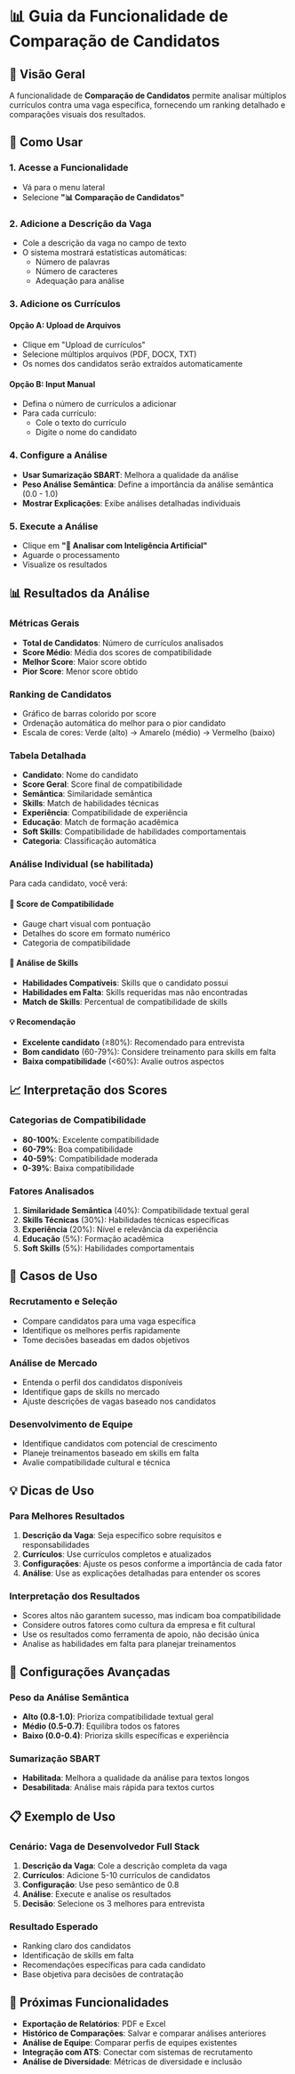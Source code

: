 # 📊 Guia da Funcionalidade de Comparação de Candidatos

## 🎯 Visão Geral

A funcionalidade de **Comparação de Candidatos** permite analisar múltiplos currículos contra uma vaga específica, fornecendo um ranking detalhado e comparações visuais dos resultados.

## 🚀 Como Usar

### 1. Acesse a Funcionalidade
- Vá para o menu lateral
- Selecione **"📊 Comparação de Candidatos"**

### 2. Adicione a Descrição da Vaga
- Cole a descrição da vaga no campo de texto
- O sistema mostrará estatísticas automáticas:
  - Número de palavras
  - Número de caracteres
  - Adequação para análise

### 3. Adicione os Currículos

#### Opção A: Upload de Arquivos
- Clique em "Upload de currículos"
- Selecione múltiplos arquivos (PDF, DOCX, TXT)
- Os nomes dos candidatos serão extraídos automaticamente

#### Opção B: Input Manual
- Defina o número de currículos a adicionar
- Para cada currículo:
  - Cole o texto do currículo
  - Digite o nome do candidato

### 4. Configure a Análise
- **Usar Sumarização SBART**: Melhora a qualidade da análise
- **Peso Análise Semântica**: Define a importância da análise semântica (0.0 - 1.0)
- **Mostrar Explicações**: Exibe análises detalhadas individuais

### 5. Execute a Análise
- Clique em **"🚀 Analisar com Inteligência Artificial"**
- Aguarde o processamento
- Visualize os resultados

## 📊 Resultados da Análise

### Métricas Gerais
- **Total de Candidatos**: Número de currículos analisados
- **Score Médio**: Média dos scores de compatibilidade
- **Melhor Score**: Maior score obtido
- **Pior Score**: Menor score obtido

### Ranking de Candidatos
- Gráfico de barras colorido por score
- Ordenação automática do melhor para o pior candidato
- Escala de cores: Verde (alto) → Amarelo (médio) → Vermelho (baixo)

### Tabela Detalhada
- **Candidato**: Nome do candidato
- **Score Geral**: Score final de compatibilidade
- **Semântica**: Similaridade semântica
- **Skills**: Match de habilidades técnicas
- **Experiência**: Compatibilidade de experiência
- **Educação**: Match de formação acadêmica
- **Soft Skills**: Compatibilidade de habilidades comportamentais
- **Categoria**: Classificação automática

### Análise Individual (se habilitada)
Para cada candidato, você verá:

#### 🎯 Score de Compatibilidade
- Gauge chart visual com pontuação
- Detalhes do score em formato numérico
- Categoria de compatibilidade

#### 🔧 Análise de Skills
- **Habilidades Compatíveis**: Skills que o candidato possui
- **Habilidades em Falta**: Skills requeridas mas não encontradas
- **Match de Skills**: Percentual de compatibilidade de skills

#### 💡 Recomendação
- **Excelente candidato** (≥80%): Recomendado para entrevista
- **Bom candidato** (60-79%): Considere treinamento para skills em falta
- **Baixa compatibilidade** (<60%): Avalie outros aspectos

## 📈 Interpretação dos Scores

### Categorias de Compatibilidade
- **80-100%**: Excelente compatibilidade
- **60-79%**: Boa compatibilidade
- **40-59%**: Compatibilidade moderada
- **0-39%**: Baixa compatibilidade

### Fatores Analisados
1. **Similaridade Semântica** (40%): Compatibilidade textual geral
2. **Skills Técnicas** (30%): Habilidades técnicas específicas
3. **Experiência** (20%): Nível e relevância da experiência
4. **Educação** (5%): Formação acadêmica
5. **Soft Skills** (5%): Habilidades comportamentais

## 🎯 Casos de Uso

### Recrutamento e Seleção
- Compare candidatos para uma vaga específica
- Identifique os melhores perfis rapidamente
- Tome decisões baseadas em dados objetivos

### Análise de Mercado
- Entenda o perfil dos candidatos disponíveis
- Identifique gaps de skills no mercado
- Ajuste descrições de vagas baseado nos candidatos

### Desenvolvimento de Equipe
- Identifique candidatos com potencial de crescimento
- Planeje treinamentos baseado em skills em falta
- Avalie compatibilidade cultural e técnica

## 💡 Dicas de Uso

### Para Melhores Resultados
1. **Descrição da Vaga**: Seja específico sobre requisitos e responsabilidades
2. **Currículos**: Use currículos completos e atualizados
3. **Configurações**: Ajuste os pesos conforme a importância de cada fator
4. **Análise**: Use as explicações detalhadas para entender os scores

### Interpretação dos Resultados
- Scores altos não garantem sucesso, mas indicam boa compatibilidade
- Considere outros fatores como cultura da empresa e fit cultural
- Use os resultados como ferramenta de apoio, não decisão única
- Analise as habilidades em falta para planejar treinamentos

## 🔧 Configurações Avançadas

### Peso da Análise Semântica
- **Alto (0.8-1.0)**: Prioriza compatibilidade textual geral
- **Médio (0.5-0.7)**: Equilibra todos os fatores
- **Baixo (0.0-0.4)**: Prioriza skills específicas e experiência

### Sumarização SBART
- **Habilitada**: Melhora a qualidade da análise para textos longos
- **Desabilitada**: Análise mais rápida para textos curtos

## 📋 Exemplo de Uso

### Cenário: Vaga de Desenvolvedor Full Stack
1. **Descrição da Vaga**: Cole a descrição completa da vaga
2. **Currículos**: Adicione 5-10 currículos de candidatos
3. **Configuração**: Use peso semântico de 0.8
4. **Análise**: Execute e analise os resultados
5. **Decisão**: Selecione os 3 melhores para entrevista

### Resultado Esperado
- Ranking claro dos candidatos
- Identificação de skills em falta
- Recomendações específicas para cada candidato
- Base objetiva para decisões de contratação

## 🚀 Próximas Funcionalidades

- **Exportação de Relatórios**: PDF e Excel
- **Histórico de Comparações**: Salvar e comparar análises anteriores
- **Análise de Equipe**: Comparar perfis de equipes existentes
- **Integração com ATS**: Conectar com sistemas de recrutamento
- **Análise de Diversidade**: Métricas de diversidade e inclusão 